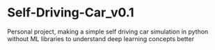 # Self-Driving-Car_v0.1
 Personal project, making a simple self driving car simulation in python without ML libraries to understand deep learning concepts better
